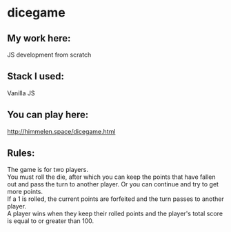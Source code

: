 # dicegame
My work here:
-------------
JS development from scratch

Stack I used:
------------
Vanilla JS

You can play here:
------------------
http://himmelen.space/dicegame.html  

Rules:  
------
The game is for two players.  
You must roll the die, after which you can keep the points that have fallen out and pass the turn to another player. Or you can continue and try to get more points.  
If a 1 is rolled, the current points are forfeited and the turn passes to another player.  
A player wins when they keep their rolled points and the player's total score is equal to or greater than 100.

